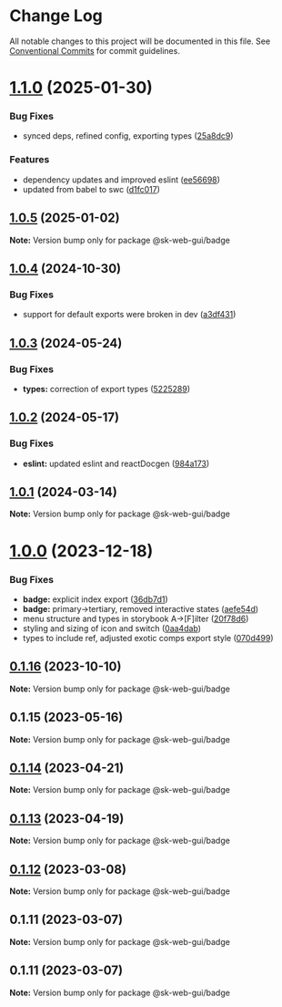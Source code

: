# Change Log

All notable changes to this project will be documented in this file.
See [Conventional Commits](https://conventionalcommits.org) for commit guidelines.

# [1.1.0](https://github.com/Sundsvallskommun/web-shared-components/compare/@sk-web-gui/badge@1.0.5...@sk-web-gui/badge@1.1.0) (2025-01-30)

### Bug Fixes

- synced deps, refined config, exporting types ([25a8dc9](https://github.com/Sundsvallskommun/web-shared-components/commit/25a8dc9b32bf94ab65782cb26e230514f9224468))

### Features

- dependency updates and improved eslint ([ee56698](https://github.com/Sundsvallskommun/web-shared-components/commit/ee56698550bd45c1711eba643042cb6379ebd8f6))
- updated from babel to swc ([d1fc017](https://github.com/Sundsvallskommun/web-shared-components/commit/d1fc01761ba14f93d93b272ff802267ff86efbdc))

## [1.0.5](https://github.com/Sundsvallskommun/web-shared-components/compare/@sk-web-gui/badge@1.0.4...@sk-web-gui/badge@1.0.5) (2025-01-02)

**Note:** Version bump only for package @sk-web-gui/badge

## [1.0.4](https://github.com/Sundsvallskommun/web-shared-components/compare/@sk-web-gui/badge@1.0.3...@sk-web-gui/badge@1.0.4) (2024-10-30)

### Bug Fixes

- support for default exports were broken in dev ([a3df431](https://github.com/Sundsvallskommun/web-shared-components/commit/a3df431658d2e7650bd14b94ca18af797065bea3))

## [1.0.3](https://github.com/Sundsvallskommun/web-shared-components/compare/@sk-web-gui/badge@1.0.2...@sk-web-gui/badge@1.0.3) (2024-05-24)

### Bug Fixes

- **types:** correction of export types ([5225289](https://github.com/Sundsvallskommun/web-shared-components/commit/52252890b4206faa9bc70111e75f1ef818e0d8fe))

## [1.0.2](https://github.com/Sundsvallskommun/web-shared-components/compare/@sk-web-gui/badge@1.0.1...@sk-web-gui/badge@1.0.2) (2024-05-17)

### Bug Fixes

- **eslint:** updated eslint and reactDocgen ([984a173](https://github.com/Sundsvallskommun/web-shared-components/commit/984a17371f052a0cbe23d01fd31722f0fa2a56eb))

## [1.0.1](https://github.com/Sundsvallskommun/web-shared-components/compare/@sk-web-gui/badge@1.0.0...@sk-web-gui/badge@1.0.1) (2024-03-14)

**Note:** Version bump only for package @sk-web-gui/badge

# [1.0.0](https://github.com/Sundsvallskommun/web-shared-components/compare/@sk-web-gui/badge@0.1.16...@sk-web-gui/badge@1.0.0) (2023-12-18)

### Bug Fixes

- **badge:** explicit index export ([36db7d1](https://github.com/Sundsvallskommun/web-shared-components/commit/36db7d1f834599fd8dcc5b161820c41bc84a726c))
- **badge:** primary->tertiary, removed interactive states ([aefe54d](https://github.com/Sundsvallskommun/web-shared-components/commit/aefe54d2a1ceffc45d9fe3db933c118e2b47215c))
- menu structure and types in storybook A->[F]ilter ([20f78d6](https://github.com/Sundsvallskommun/web-shared-components/commit/20f78d6f4b143e4db2b1ffacd8b47b8d3130f3d6))
- styling and sizing of icon and switch ([0aa4dab](https://github.com/Sundsvallskommun/web-shared-components/commit/0aa4dab97bb6c1fbc01a22f655baf6248bfd36f2))
- types to include ref, adjusted exotic comps export style ([070d499](https://github.com/Sundsvallskommun/web-shared-components/commit/070d4990ecea5d5ce90ebdd684a381bb8ad95861))

## [0.1.16](https://github.com/Sundsvallskommun/web-shared-components/compare/@sk-web-gui/badge@0.1.15...@sk-web-gui/badge@0.1.16) (2023-10-10)

**Note:** Version bump only for package @sk-web-gui/badge

## 0.1.15 (2023-05-16)

**Note:** Version bump only for package @sk-web-gui/badge

## [0.1.14](https://github.com/Sundsvallskommun/web-shared-components/compare/@sk-web-gui/badge@0.1.13...@sk-web-gui/badge@0.1.14) (2023-04-21)

**Note:** Version bump only for package @sk-web-gui/badge

## [0.1.13](https://github.com/Sundsvallskommun/web-shared-components/compare/@sk-web-gui/badge@0.1.12...@sk-web-gui/badge@0.1.13) (2023-04-19)

**Note:** Version bump only for package @sk-web-gui/badge

## [0.1.12](https://github.com/Sundsvallskommun/web-shared-components/compare/@sk-web-gui/badge@0.1.11...@sk-web-gui/badge@0.1.12) (2023-03-08)

**Note:** Version bump only for package @sk-web-gui/badge

## 0.1.11 (2023-03-07)

**Note:** Version bump only for package @sk-web-gui/badge

## 0.1.11 (2023-03-07)

**Note:** Version bump only for package @sk-web-gui/badge
